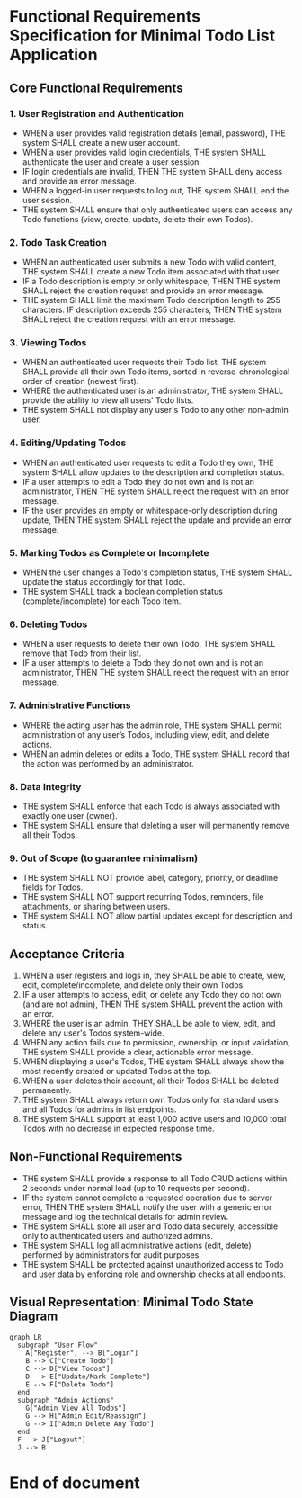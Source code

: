 # Functional Requirements Specification for Minimal Todo List Application

## Core Functional Requirements

### 1. User Registration and Authentication
- WHEN a user provides valid registration details (email, password), THE system SHALL create a new user account.
- WHEN a user provides valid login credentials, THE system SHALL authenticate the user and create a user session.
- IF login credentials are invalid, THEN THE system SHALL deny access and provide an error message.
- WHEN a logged-in user requests to log out, THE system SHALL end the user session.
- THE system SHALL ensure that only authenticated users can access any Todo functions (view, create, update, delete their own Todos).

### 2. Todo Task Creation
- WHEN an authenticated user submits a new Todo with valid content, THE system SHALL create a new Todo item associated with that user.
- IF a Todo description is empty or only whitespace, THEN THE system SHALL reject the creation request and provide an error message.
- THE system SHALL limit the maximum Todo description length to 255 characters. IF description exceeds 255 characters, THEN THE system SHALL reject the creation request with an error message.

### 3. Viewing Todos
- WHEN an authenticated user requests their Todo list, THE system SHALL provide all their own Todo items, sorted in reverse-chronological order of creation (newest first).
- WHERE the authenticated user is an administrator, THE system SHALL provide the ability to view all users' Todo lists.
- THE system SHALL not display any user's Todo to any other non-admin user.

### 4. Editing/Updating Todos
- WHEN an authenticated user requests to edit a Todo they own, THE system SHALL allow updates to the description and completion status.
- IF a user attempts to edit a Todo they do not own and is not an administrator, THEN THE system SHALL reject the request with an error message.
- IF the user provides an empty or whitespace-only description during update, THEN THE system SHALL reject the update and provide an error message.

### 5. Marking Todos as Complete or Incomplete
- WHEN the user changes a Todo's completion status, THE system SHALL update the status accordingly for that Todo.
- THE system SHALL track a boolean completion status (complete/incomplete) for each Todo item.

### 6. Deleting Todos
- WHEN a user requests to delete their own Todo, THE system SHALL remove that Todo from their list.
- IF a user attempts to delete a Todo they do not own and is not an administrator, THEN THE system SHALL reject the request with an error message.

### 7. Administrative Functions
- WHERE the acting user has the admin role, THE system SHALL permit administration of any user’s Todos, including view, edit, and delete actions.
- WHEN an admin deletes or edits a Todo, THE system SHALL record that the action was performed by an administrator.

### 8. Data Integrity
- THE system SHALL enforce that each Todo is always associated with exactly one user (owner).
- THE system SHALL ensure that deleting a user will permanently remove all their Todos.

### 9. Out of Scope (to guarantee minimalism)
- THE system SHALL NOT provide label, category, priority, or deadline fields for Todos.
- THE system SHALL NOT support recurring Todos, reminders, file attachments, or sharing between users.
- THE system SHALL NOT allow partial updates except for description and status.

## Acceptance Criteria

1. WHEN a user registers and logs in, they SHALL be able to create, view, edit, complete/incomplete, and delete only their own Todos.
2. IF a user attempts to access, edit, or delete any Todo they do not own (and are not admin), THEN THE system SHALL prevent the action with an error.
3. WHERE the user is an admin, THEY SHALL be able to view, edit, and delete any user's Todos system-wide.
4. WHEN any action fails due to permission, ownership, or input validation, THE system SHALL provide a clear, actionable error message.
5. WHEN displaying a user's Todos, THE system SHALL always show the most recently created or updated Todos at the top.
6. WHEN a user deletes their account, all their Todos SHALL be deleted permanently.
7. THE system SHALL always return own Todos only for standard users and all Todos for admins in list endpoints.
8. THE system SHALL support at least 1,000 active users and 10,000 total Todos with no decrease in expected response time.

## Non-Functional Requirements

- THE system SHALL provide a response to all Todo CRUD actions within 2 seconds under normal load (up to 10 requests per second).
- IF the system cannot complete a requested operation due to server error, THEN THE system SHALL notify the user with a generic error message and log the technical details for admin review.
- THE system SHALL store all user and Todo data securely, accessible only to authenticated users and authorized admins.
- THE system SHALL log all administrative actions (edit, delete) performed by administrators for audit purposes.
- THE system SHALL be protected against unauthorized access to Todo and user data by enforcing role and ownership checks at all endpoints.

## Visual Representation: Minimal Todo State Diagram

```mermaid
graph LR
  subgraph "User Flow"
    A["Register"] --> B["Login"]
    B --> C["Create Todo"]
    C --> D["View Todos"]
    D --> E["Update/Mark Complete"]
    E --> F["Delete Todo"]
  end
  subgraph "Admin Actions"
    G["Admin View All Todos"]
    G --> H["Admin Edit/Reassign"]
    G --> I["Admin Delete Any Todo"]
  end
  F --> J["Logout"]
  J --> B
```

# End of document